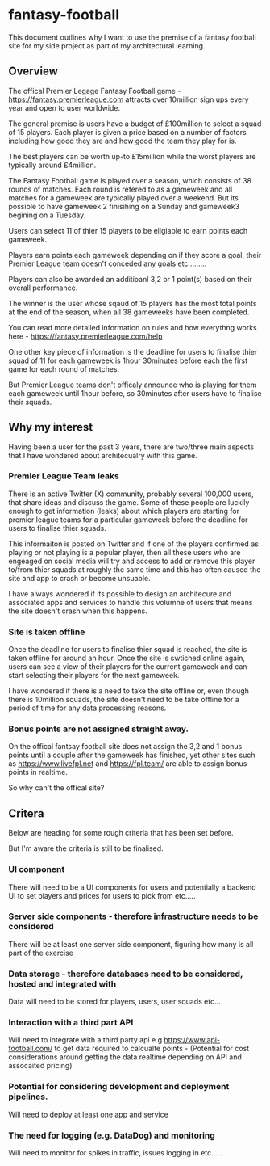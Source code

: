 # fantasy-football
This document outlines why I want to use the premise of a fantasy football site for my side project as part of my architectural learning.

## Overview
The offical Premier Legage Fantasy Football game - https://fantasy.premierleague.com attracts over 10million sign ups every year and open to user worldwide.

The general premise is users have a budget of £100million to select a squad of 15 players. Each player is given a price based on a number of factors including how good they are and how good the team they play for is.

The best players can be worth up-to £15million while the worst players are typically around £4million.

The Fantasy Football game is played over a season, which consists of 38 rounds of matches. Each round is refered to as a gameweek and all matches for a gameweek are typically played over a weekend. But its possible to have gameweek 2 finisihing on a Sunday and gameweek3 begining on a Tuesday.

Users can select 11 of thier 15 players to be eligiable to earn points each gameweek.

Players earn points each gameweek depending on if they score a goal, their Premier League team doesn't conceded any goals etc.........

Players can also be awarded an additioanl 3,2 or 1 point(s) based on their overall performance.

The winner is the user whose sqaud of 15 players has the most total points at the end of the season, when all 38 gameweeks have been completed.

You can read more detailed information on rules and how everythng works here - https://fantasy.premierleague.com/help

One other key piece of information is the deadline for users to finalise thier squad of 11 for each gameweek is 1hour 30minutes before each the first game for each round of matches. 

But Premier League teams don't officaly announce who is playing for them each gameweek until 1hour before, so 30minutes after users have to finalise their squads.

## Why my interest
Having been a user for the past 3 years, there are two/three main aspects that I have wondered about architecualry with this game.

### Premier League Team leaks
There is an active Twitter (X) community, probably several 100,000 users, that share ideas and discuss the game. Some of these people are luckily enough to get information (leaks) about which players are starting for premier league teams for a particular gameweek before the deadline for users to finalise thier squads.

This informaiton is posted on Twitter and if one of the players confirmed as playing or not playing is a popular player, then all these users who are engeaged on social media will try and access to add or remove this player to/from thier squads at roughly the same time and this has often caused the site and app to crash or become unsuable.

I have always wondered if its possible to design an architecure and associated apps and services to handle this volumne of users that means the site doesn't crash when this happens.

### Site is taken offline
Once the deadline for users to finalise thier squad is reached, the site is taken offline for around an hour. Once the site is swtiched online again, users can see a view of their players for the current gameweek and can start selecting their players for the next gameweek.

I have wondered if there is a need to take the site offline or, even though there is 10million squads, the site doesn't need to be take offline for a period of time for any data processing reasons.

### Bonus points are not assigned straight away.
On the offical fantsay football site does not assign the 3,2 and 1 bonus points until a couple after the gameweek has finished, yet other sites such as https://www.livefpl.net and https://fpl.team/ are able to assign bonus points in realtime.

So why can't the offical site?

## Critera
Below are heading for some rough criteria that has been set before.

But I'm aware the criteria is still to be finalised.

### UI component
There will need to be a UI components for users and potentially a backend UI to set players and prices for users to pick from etc.....

### Server side components - therefore infrastructure needs to be considered
There will be at least one server side component, figuring how many is all part of the exercise

### Data storage - therefore databases need to be considered, hosted and integrated with
Data will need to be stored for players, users, user squads etc...

### Interaction with a third part API
Will need to integrate with a third party api e.g https://www.api-football.com/ to get data required to calcualte points - (Potential for cost considerations around getting the data realtime depending on API and assocaited pricing)

### Potential for considering development and deployment pipelines.
Will need to deploy at least one app and service

### The need for logging (e.g. DataDog) and monitoring
Will need to monitor for spikes in traffic, issues logging in etc......
